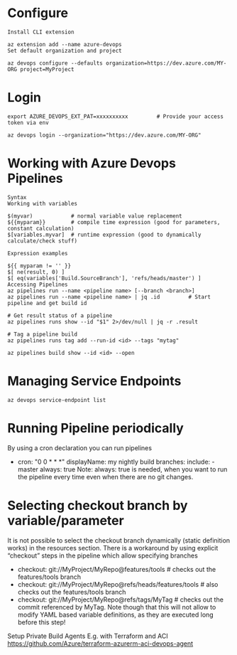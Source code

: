 # Configure
    Install CLI extension

    az extension add --name azure-devops
    Set default organization and project

    az devops configure --defaults organization=https://dev.azure.com/MY-ORG project=MyProject

# Login
    export AZURE_DEVOPS_EXT_PAT=xxxxxxxxxx         # Provide your access token via env

    az devops login --organization="https://dev.azure.com/MY-ORG"

# Working with Azure Devops Pipelines
    Syntax
    Working with variables

    $(myvar)            # normal variable value replacement
    ${{myparam}}        # compile time expression (good for parameters, constant calculation)
    $[variables.myvar]  # runtime expression (good to dynamically calculate/check stuff)
    
    Expression examples

    ${{ myparam != '' }}
    $[ ne(result, 0) ]
    $[ eq(variables['Build.SourceBranch'], 'refs/heads/master') ]
    Accessing Pipelines
    az pipelines run --name <pipeline name> [--branch <branch>]
    az pipelines run --name <pipeline name> | jq .id         # Start pipeline and get build id
  
    # Get result status of a pipeline
    az pipelines runs show --id "$1" 2>/dev/null | jq -r .result

    # Tag a pipeline build
    az pipelines runs tag add --run-id <id> --tags "mytag"

    az pipelines build show --id <id> --open
    
# Managing Service Endpoints
    az devops service-endpoint list

# Running Pipeline periodically
By using a cron declaration you can run pipelines

- cron: "0 0 * * *"
  displayName: my nightly build
  branches:
    include:
      -master
  always: true
Note: always: true is needed, when you want to run the pipeline every time even when there are no git changes.

# Selecting checkout branch by variable/parameter
It is not possible to select the checkout branch dynamically (static definition works) in the resources section. There is a workaround by using explicit “checkout” steps in the pipeline which allow specifying branches

- checkout: git://MyProject/MyRepo@features/tools # checks out the features/tools branch
- checkout: git://MyProject/MyRepo@refs/heads/features/tools # also checks out the features/tools branch
- checkout: git://MyProject/MyRepo@refs/tags/MyTag # checks out the commit referenced by MyTag.
Note though that this will not allow to modify YAML based variable definitions, as they are executed long before this step!

Setup Private Build Agents
E.g. with Terraform and ACI https://github.com/Azure/terraform-azurerm-aci-devops-agent